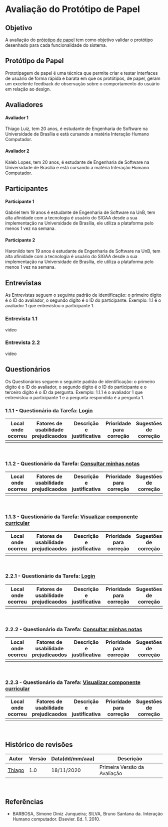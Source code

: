 # Avaliação do Protótipo de Papel

## Objetivo

A avaliação do [prótotipo de papel](https://interacao-humano-computador.github.io/2020.1-SIGAA/prot%C3%B3tipos/prototipo_de_papel/) tem como objetivo validar o protótipo desenhado para cada funcionalidade do sistema.  

## Protótipo de Papel

Prototipagem de papel é uma técnica que permite criar e testar interfaces de usuário de forma rápida e barata em que os protótipos, de papel, geram um excelente feedback de observação sobre o comportamento do usuário em relação ao design.

## Avaliadores

#### Avaliador 1 
Thiago Luiz, tem 20 anos, é estudante de Engenharia de Software na Universidade de Brasília e está cursando a matéria Interação Humano Computador.

#### Avaliador 2 
Kaleb Lopes, tem 20 anos, é estudante de Engenharia de Software na Universidade de Brasília e está cursando a matéria Interação Humano Computador.


## Participantes

#### Participante 1
Gabriel tem 19 anos é estudante de Engenharia de Software na UnB, tem alta afinidade com a tecnologia é usuário do SIGAA desde a sua implementação na Universidade de Brasília, ele utiliza a plataforma pelo menos 1 vez na semana.  

#### Participante 2
Haronildo tem 19 anos é estudante de Engenharia de Software na UnB, tem alta afinidade com a tecnologia é usuário do SIGAA desde a sua implementação na Universidade de Brasília, ele utiliza a plataforma pelo menos 1 vez na semana.  


## Entrevistas
As Entrevistas seguem o seguinte padrão de identificação: o primeiro digito é o ID do avaliador, o segundo digito é o ID do participante. Exemplo: 1.1 é o avaliador 1 que entrevistou o participante 1.
<br>

### Entrevista 1.1
video
<br>
### Entrevista 2.2
video
<br>

## Questionários
Os Questionários seguem o seguinte padrão de identificação: o primeiro digito é o ID do avaliador, o segundo digito é o ID do participante e o terceiro digito é o ID da pergunta. Exemplo: 1.1.1 é o avaliador 1 que entrevistou o participante 1 e a pergunta respondida é a pergunta 1.
<br> 
 
### 1.1.1 - Questionário da Tarefa: [Login](https://interacao-humano-computador.github.io/2020.1-SIGAA/prot%C3%B3tipos/prototipo_de_papel/#tela-de-login)

| Local onde ocorreu | Fatores de usabilidade prejudicaodos | Descrição e justificativa | Prioridade para correção | Sugestões de correção |  
| ------------ | ------------------ | ---------------------- | ----- | ----------------- |
| | | | | |
<br>

### 1.1.2 - Questionário da Tarefa: [Consultar minhas notas](https://interacao-humano-computador.github.io/2020.1-SIGAA/prot%C3%B3tipos/prototipo_de_papel/#tela-consultar-minhas-notas)

| Local onde ocorreu | Fatores de usabilidade prejudicaodos | Descrição e justificativa | Prioridade para correção | Sugestões de correção |  
| ------------ | ------------------ | ---------------------- | ----- | ----------------- |
| | | | | |
<br>

### 1.1.3 - Questionário da Tarefa: [Visualizar componente curricular](https://interacao-humano-computador.github.io/2020.1-SIGAA/prot%C3%B3tipos/prototipo_de_papel/#formulario-de-pesquisa-de-componente-curricular)

| Local onde ocorreu | Fatores de usabilidade prejudicaodos | Descrição e justificativa | Prioridade para correção | Sugestões de correção |  
| ------------ | ------------------ | ---------------------- | ----- | ----------------- |
| | | | | |
<br>

### 2.2.1 - Questionário da Tarefa: [Login](https://interacao-humano-computador.github.io/2020.1-SIGAA/prot%C3%B3tipos/prototipo_de_papel/#tela-de-login)

| Local onde ocorreu | Fatores de usabilidade prejudicaodos | Descrição e justificativa | Prioridade para correção | Sugestões de correção |  
| ------------ | ------------------ | ---------------------- | ----- | ----------------- |
| | | | | |
<br>

### 2.2.2 - Questionário da Tarefa: [Consultar minhas notas](https://interacao-humano-computador.github.io/2020.1-SIGAA/prot%C3%B3tipos/prototipo_de_papel/#tela-consultar-minhas-notas)

| Local onde ocorreu | Fatores de usabilidade prejudicaodos | Descrição e justificativa | Prioridade para correção | Sugestões de correção |  
| ------------ | ------------------ | ---------------------- | ----- | ----------------- |
| | | | | |
<br>

### 2.2.3 - Questionário da Tarefa: [Visualizar componente curricular](https://interacao-humano-computador.github.io/2020.1-SIGAA/prot%C3%B3tipos/prototipo_de_papel/#formulario-de-pesquisa-de-componente-curricular)

| Local onde ocorreu | Fatores de usabilidade prejudicaodos | Descrição e justificativa | Prioridade para correção | Sugestões de correção |  
| ------------ | ------------------ | ---------------------- | ----- | ----------------- |
| | | | | |
<br>

## Histórico de revisões 
  
Autor | Versão | Data(dd/mm/aaa) | Descrição  
---- | ----------- | ------ | --------- 
[Thiago](https://github.com/thiagomesUNB) | 1.0 | 18/11/2020 | Primeira Versão da Avaliação 
<br>
 

## Referências 

  
* <p align="justify"> BARBOSA, Simone Diniz Junqueira; SILVA, Bruno Santana da. Interação Humano computador. Elsevier. Ed. 1. 2010. 
